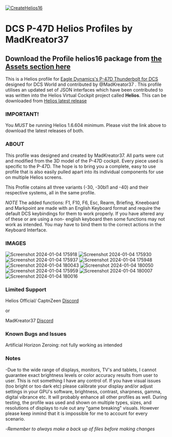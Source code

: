 [![CreateHelios16](https://github.com/HeliosProfiles/MadKreator37-P-47D-Profile/actions/workflows/BuildProfilePackage.yml/badge.svg)](https://github.com/HeliosProfiles/MadKreator37-P-47D-Profile/actions/workflows/BuildProfilePackage.yml)
# DCS P-47D Helios Profiles by MadKreator37 
## Download the Profile helios16 package from [the __Assets__ section here](https://github.com/HeliosProfiles/DCS-F-15E-Profile-by-MadKreator37/releases/latest)
This is a Helios profile for [Eagle Dynamics's P-47D Thunderbolt for DCS](https://www.digitalcombatsimulator.com/en/products/planes/thunderbolt/) designed for DCS World and contributed by @MadKreator37 . 
This profile utilises an updated set of JSON interfaces which have been contributed to was written into the Helios Virtual Cockpit project called **Helios**.  This can be downloaded from [Helios latest release](https://github.com/HeliosVirtualCockpit/Helios/releases/latest)

### IMPORTANT!
You *MUST* be running Helios 1.6.604 minimum. Please visit the link above to download the latest releases of both.

### ABOUT
This profile was designed and created by MadKreator37. All parts were cut and modified from the 3D model of the P-47D cockpit. Every piece used is specific to the P-47D.  The hope is to bring you a complete, easy to use profile that is also easily pulled apart into its individual components for use on multiple Helios screens. 

This Profile cotains all three variants (-30, -30bl1 and -40) and their respective systems, all in the same profile. 

*NOTE* The added functions: F1, F10, F6, Esc, Rearm, Briefing, Kneeboard and Markpoint are made with an English Keyboard format and require the default DCS keybindings for them to work properly. If you have altered any of these or are using a non- english keyboard then some functions may not work as intended. You may have to bind them to the correct actions in the Keyboard Interface.

### IMAGES

![Screenshot 2024-01-04 175918](https://github.com/HeliosProfiles/DCS-P-47D-Thunderbolt-Profile-by-MadKreator37/assets/110797278/00a4502a-8680-4ced-be81-a89bd2e3f815)
![Screenshot 2024-01-04 175930](https://github.com/HeliosProfiles/DCS-P-47D-Thunderbolt-Profile-by-MadKreator37/assets/110797278/7d706ed8-4e16-4dd9-864a-54378fe45eff)
![Screenshot 2024-01-04 175937](https://github.com/HeliosProfiles/DCS-P-47D-Thunderbolt-Profile-by-MadKreator37/assets/110797278/bbb400e3-75ce-4471-8c10-89bde1cb3e62)
![Screenshot 2024-01-04 175948](https://github.com/HeliosProfiles/DCS-P-47D-Thunderbolt-Profile-by-MadKreator37/assets/110797278/9a21b801-2fb1-4824-9fd1-8c607ef31a65)
![Screenshot 2024-01-04 180043](https://github.com/HeliosProfiles/DCS-P-47D-Thunderbolt-Profile-by-MadKreator37/assets/110797278/ff763b3a-67e6-4931-a94e-e2ea5f35aa38)
![Screenshot 2024-01-04 180050](https://github.com/HeliosProfiles/DCS-P-47D-Thunderbolt-Profile-by-MadKreator37/assets/110797278/f4ee46c8-dc4b-499d-8bb8-ab3c82dcce24)
![Screenshot 2024-01-04 175959](https://github.com/HeliosProfiles/DCS-P-47D-Thunderbolt-Profile-by-MadKreator37/assets/110797278/67bd657b-d6d1-48e4-bdbb-05edbbea61bf)
![Screenshot 2024-01-04 180007](https://github.com/HeliosProfiles/DCS-P-47D-Thunderbolt-Profile-by-MadKreator37/assets/110797278/1f1f1088-e7a2-4ee4-a201-dec8092b2a4b)
![Screenshot 2024-01-04 180016](https://github.com/HeliosProfiles/DCS-P-47D-Thunderbolt-Profile-by-MadKreator37/assets/110797278/ba0dd0c5-30c4-4cb2-a734-39e6a227ecca)



### Limited Support

Helios Official/ CaptnZeen [Discord](https://discord.gg/sJZDzmEW)

or

MadKreator37  [Discord](https://discord.gg/nzyfQr3K)

### Known Bugs and Issues
Artificial Horizon Zeroing: not fully working as intended


### Notes

-Due to the wide range of displays, monitors, TV's and tablets,  I cannot guarantee exact brightness levels or color accuracy results from user to user. This is not something I have any control of. If you have visual issues (too bright or too dark etc)  please calibrate your display and/or adjust settings in your GPU's software, brightness, contrast, sharpness, gamma, digital vibrance etc. It will probably enhance all other profiles as well. During testing, the profile was used and shown on multiple types, sizes, and resolutions of displays to rule out any "game breaking" visuals. However please keep inmind that it is impossible for me to account for every scenario.

-*Remember to always make a back up of files before making changes*
